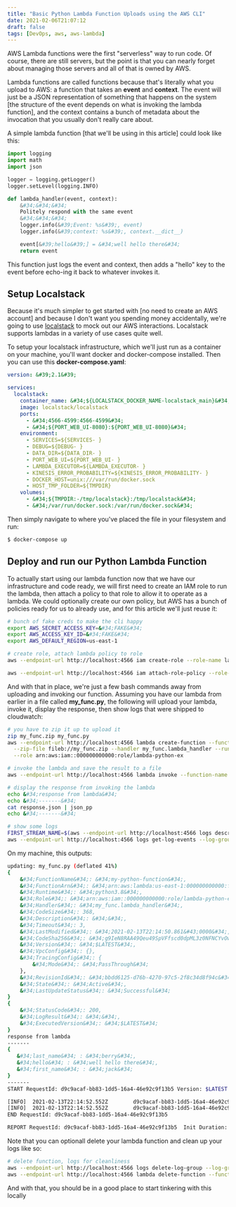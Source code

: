 ```yaml
---
title: "Basic Python Lambda Function Uploads using the AWS CLI"
date: 2021-02-06T21:07:12
draft: false
tags: [DevOps, aws, aws-lambda]
---
```


AWS Lambda functions were the first &#34;serverless&#34; way to run code. Of course, there are still servers, but the point is that you can nearly forget about managing those servers and all of that is owned by AWS.

Lambda functions are called functions because that&#39;s literally what you upload to AWS: a function that takes an **event** and **context**. The event will just be a JSON representation of something that happens on the system \[the structure of the event depends on what is invoking the lambda function\], and the context contains a bunch of metadata about the invocation that you usually don&#39;t really care about.

A simple lambda function \[that we&#39;ll be using in this article\] could look like this:

```python
import logging
import math
import json

logger = logging.getLogger()
logger.setLevel(logging.INFO)

def lambda_handler(event, context):
    &#34;&#34;&#34;
    Politely respond with the same event
    &#34;&#34;&#34;
    logger.info(&#39;Event: %s&#39;, event)
    logger.info(&#39;context: %s&#39;, context.__dict__)

    event[&#39;hello&#39;] = &#34;well hello there&#34;
    return event

```

This function just logs the event and context, then adds a &#34;hello&#34; key to the event before echo-ing it back to whatever invokes it.

## Setup Localstack

Because it&#39;s much simpler to get started with \[no need to create an AWS account\] and because I don&#39;t want you spending money accidentally, we&#39;re going to use [localstack](https://github.com/localstack/localstack) to mock out our AWS interactions. Localstack supports lambdas in a variety of use cases quite well.

To setup your localstack infrastructure, which we&#39;ll just run as a container on your machine, you&#39;ll want docker and docker-compose installed. Then you can use this **docker-compose.yaml**:

```yaml
version: &#39;2.1&#39;

services:
  localstack:
    container_name: &#34;${LOCALSTACK_DOCKER_NAME-localstack_main}&#34;
    image: localstack/localstack
    ports:
      - &#34;4566-4599:4566-4599&#34;
      - &#34;${PORT_WEB_UI-8080}:${PORT_WEB_UI-8080}&#34;
    environment:
      - SERVICES=${SERVICES- }
      - DEBUG=${DEBUG- }
      - DATA_DIR=${DATA_DIR- }
      - PORT_WEB_UI=${PORT_WEB_UI- }
      - LAMBDA_EXECUTOR=${LAMBDA_EXECUTOR- }
      - KINESIS_ERROR_PROBABILITY=${KINESIS_ERROR_PROBABILITY- }
      - DOCKER_HOST=unix:///var/run/docker.sock
      - HOST_TMP_FOLDER=${TMPDIR}
    volumes:
      - &#34;${TMPDIR:-/tmp/localstack}:/tmp/localstack&#34;
      - &#34;/var/run/docker.sock:/var/run/docker.sock&#34;

```

Then simply navigate to where you&#39;ve placed the file in your filesystem and run:

```bash
$ docker-compose up

```

## Deploy and run our Python Lambda Function

To actually start using our lambda function now that we have our infrastructure and code ready, we will first need to create an IAM role to run the lambda, then attach a policy to that role to allow it to operate as a lambda. We could optionally create our own policy, but AWS has a bunch of policies ready for us to already use, and for this article we&#39;ll just reuse it:

```bash
# bunch of fake creds to make the cli happy
export AWS_SECRET_ACCESS_KEY=&#34;FAKE&#34;
export AWS_ACCESS_KEY_ID=&#34;FAKE&#34;
export AWS_DEFAULT_REGION=us-east-1

# create role, attach lambda policy to role
aws --endpoint-url http://localhost:4566 iam create-role --role-name lambda-python-ex --assume-role-policy-document file://trust-policy.json

aws --endpoint-url http://localhost:4566 iam attach-role-policy --role-name lambda-python-ex --policy-arn arn:aws:iam::aws:policy/service-role/AWSLambdaBasicExecutionRole

```

And with that in place, we&#39;re just a few bash commands away from uploading and invoking our function. Assuming you have our lambda from earlier in a file called **my\_func.py**, the following will upload your lambda, invoke it, display the response, then show logs that were shipped to cloudwatch:

```bash
# you have to zip it up to upload it
zip my_func.zip my_func.py
aws --endpoint-url http://localhost:4566 lambda create-function --function-name my-python-function \
  --zip-file fileb://my_func.zip --handler my_func.lambda_handler --runtime python3.8 \
  --role arn:aws:iam::000000000000:role/lambda-python-ex

# invoke the lambda and save the result to a file
aws --endpoint-url http://localhost:4566 lambda invoke --function-name my-python-function --payload &#39;{&#34;first_name&#34;: &#34;jack&#34;, &#34;last_name&#34;: &#34;berry&#34;}&#39; response.json

# display the response from invoking the lambda
echo &#34;response from lambda&#34;
echo &#34;-------&#34;
cat response.json | json_pp
echo &#34;-------&#34;

# show some logs
FIRST_STREAM_NAME=$(aws --endpoint-url http://localhost:4566 logs describe-log-streams --log-group-name /aws/lambda/my-python-function | jq -r &#34;.logStreams[0].logStreamName&#34;)
aws --endpoint-url http://localhost:4566 logs get-log-events --log-group-name /aws/lambda/my-python-function --log-stream-name &#34;$FIRST_STREAM_NAME&#34; --limit 25 | jq -r &#34;.events | map(.message)[]&#34;

```

On my machine, this outputs:

```bash
updating: my_func.py (deflated 41%)
{
    &#34;FunctionName&#34;: &#34;my-python-function&#34;,
    &#34;FunctionArn&#34;: &#34;arn:aws:lambda:us-east-1:000000000000:function:my-python-function&#34;,
    &#34;Runtime&#34;: &#34;python3.8&#34;,
    &#34;Role&#34;: &#34;arn:aws:iam::000000000000:role/lambda-python-ex&#34;,
    &#34;Handler&#34;: &#34;my_func.lambda_handler&#34;,
    &#34;CodeSize&#34;: 368,
    &#34;Description&#34;: &#34;&#34;,
    &#34;Timeout&#34;: 3,
    &#34;LastModified&#34;: &#34;2021-02-13T22:14:50.861&#43;0000&#34;,
    &#34;CodeSha256&#34;: &#34;g9IeN8RAA49Qeu49SpVFfscd0dpML3z0NFNCYvOw9dI=&#34;,
    &#34;Version&#34;: &#34;$LATEST&#34;,
    &#34;VpcConfig&#34;: {},
    &#34;TracingConfig&#34;: {
        &#34;Mode&#34;: &#34;PassThrough&#34;
    },
    &#34;RevisionId&#34;: &#34;bbdd6125-d76b-4270-97c5-2f8c34d8f94c&#34;,
    &#34;State&#34;: &#34;Active&#34;,
    &#34;LastUpdateStatus&#34;: &#34;Successful&#34;
}
{
    &#34;StatusCode&#34;: 200,
    &#34;LogResult&#34;: &#34;&#34;,
    &#34;ExecutedVersion&#34;: &#34;$LATEST&#34;
}
response from lambda
-------
{
   &#34;last_name&#34; : &#34;berry&#34;,
   &#34;hello&#34; : &#34;well hello there&#34;,
   &#34;first_name&#34; : &#34;jack&#34;
}
-------
START RequestId: d9c9acaf-bb83-1dd5-16a4-46e92c9f13b5 Version: $LATEST

[INFO]  2021-02-13T22:14:52.552Z        d9c9acaf-bb83-1dd5-16a4-46e92c9f13b5    Event: {&#39;first_name&#39;: &#39;jack&#39;, &#39;last_name&#39;: &#39;berry&#39;}
[INFO]  2021-02-13T22:14:52.552Z        d9c9acaf-bb83-1dd5-16a4-46e92c9f13b5    context: {&#39;aws_request_id&#39;: &#39;d9c9acaf-bb83-1dd5-16a4-46e92c9f13b5&#39;, &#39;log_group_name&#39;: &#39;/aws/lambda/my-python-function&#39;, &#39;log_stream_name&#39;: &#39;2021/02/13/[$LATEST]016f3b4e250d5d1a10426f2b48e41a6a&#39;, &#39;function_name&#39;: &#39;my-python-function&#39;, &#39;memory_limit_in_mb&#39;: &#39;1536&#39;, &#39;function_version&#39;: &#39;$LATEST&#39;, &#39;invoked_function_arn&#39;: &#39;arn:aws:lambda:us-east-1:000000000000:function:my-python-function&#39;, &#39;client_context&#39;: None, &#39;identity&#39;: &lt;__main__.CognitoIdentity object at 0x7f00224ad490&gt;, &#39;_epoch_deadline_time_in_ms&#39;: 1613254495363}
END RequestId: d9c9acaf-bb83-1dd5-16a4-46e92c9f13b5

REPORT RequestId: d9c9acaf-bb83-1dd5-16a4-46e92c9f13b5  Init Duration: 283.11 ms        Duration: 4.64 ms       Billed Duration: 5 ms   Memory Size: 1536 MB    Max Memory Used: 24 MB

```

Note that you can optionall delete your lambda function and clean up your logs like so:

```bash
# delete function, logs for cleanliness
aws --endpoint-url http://localhost:4566 logs delete-log-group --log-group-name $(aws --endpoint-url http://localhost:4566 logs describe-log-groups | jq -r &#34;.logGroups[0].logGroupName&#34;)
aws --endpoint-url http://localhost:4566 lambda delete-function --function-name my-python-function

```

And with that, you should be in a good place to start tinkering with this locally

